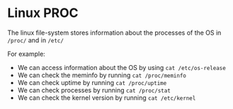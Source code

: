# Linux PROC 

The linux file-system stores information about the processes of the OS in `/proc/`
and in `/etc/`

For example:  
- We can access information about the OS by using `cat /etc/os-release`
- We can check the meminfo by running `cat /proc/meminfo`
- We can check uptime by running `cat /proc/uptime`
- We can check processes by running `cat /proc/stat`
- We can check the kernel version by running `cat /etc/kernel`


